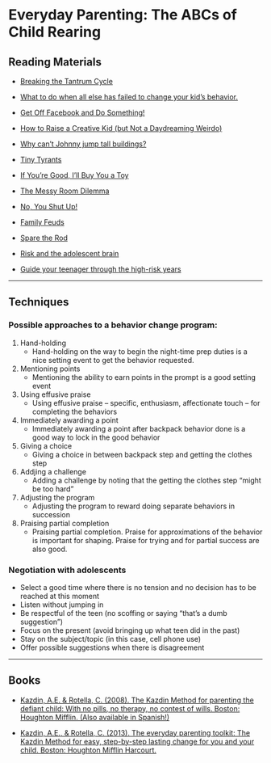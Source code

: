 # Everyday Parenting: The ABCs of Child Rearing

## Reading Materials
* [Breaking the Tantrum Cycle](http://archives.yalealumnimagazine.com/issues/2005_09/kazdin.html)

* [What to do when all else has failed to change your kid’s behavior.](https://slate.com/human-interest/2009/09/what-to-do-when-all-else-has-failed-to-change-your-kid-s-behavior.html)

* [Get Off Facebook and Do Something!](https://slate.com/human-interest/2010/05/how-to-motivate-an-inert-child.html)

* [How to Raise a Creative Kid (but Not a Daydreaming Weirdo)](https://www.fatherly.com/parenting/how-to-raise-a-creative-kid/)

* [Why can’t Johnny jump tall buildings?](https://slate.com/human-interest/2008/11/why-parents-expect-too-much-from-their-kids.html)

* [Tiny Tyrants](https://slate.com/human-interest/2008/04/how-to-really-change-your-kid-s-behavior.html)

* [If You’re Good, I’ll Buy You a Toy](https://slate.com/human-interest/2010/03/why-bribing-your-child-doesn-t-work.html)

* [The Messy Room Dilemma](https://slate.com/human-interest/2009/03/when-to-ignore-your-kid-s-behavior-and-when-to-change-it.html)

* [No, You Shut Up!](https://slate.com/human-interest/2009/02/what-to-do-when-your-kid-provokes-you-into-an-inhuman-rage.html)

* [Family Feuds](https://slate.com/human-interest/2008/06/how-to-make-timeouts-less-like-bar-fights.html)

* [Spare the Rod](https://slate.com/human-interest/2008/09/why-you-shouldn-t-hit-your-kids.html)

* [Risk and the adolescent brain](http://www.slate.com/id/2243435/)
* [Guide your teenager through the high-risk years](https://www.coursera.org/learn/everyday-parenting/supplement/GgQvj/optional-articles)

---
## Techniques
### Possible approaches to a behavior change program:
1. Hand-holding
    * Hand-holding on the way to begin the night-time prep duties is a nice setting event to get the behavior requested.
2. Mentioning points
    * Mentioning the ability to earn points in the prompt is a good setting event
3. Using effusive praise
    * Using effusive praise – specific, enthusiasm, affectionate touch – for completing the behaviors
4. Immediately awarding a point
    * Immediately awarding a point after backpack behavior done is a good way to lock in the good behavior
5. Giving a choice
    * Giving a choice in between backpack step and getting the clothes step
6. Addjing a challenge
    * Adding a challenge by noting that the getting the clothes step “might be too hard”
7. Adjusting the program
    * Adjusting the program to reward doing separate behaviors in succession
8. Praising partial completion
    * Praising partial completion. Praise for approximations of the behavior is important for shaping.  Praise for trying and for partial success are also good.

### Negotiation with adolescents
* Select a good time where there is no tension and no decision has to be reached at this moment
* Listen without jumping in
* Be respectful of the teen (no scoffing or saying  “that’s a dumb suggestion”)
* Focus on the present (avoid bringing up what teen did in the past)
* Stay on the subject/topic (in this case, cell phone use)
* Offer possible suggestions when there is disagreement
---

## Books
* [Kazdin, A.E. & Rotella, C. (2008). The Kazdin Method for parenting the defiant child: With no pills, no therapy, no contest of wills. Boston: Houghton Mifflin. (Also available in Spanish!)](https://www.amazon.com.br/dp/B003SNKBZK/ref=dp-kindle-redirect?_encoding=UTF8&btkr=1)

* [Kazdin, A.E., & Rotella, C. (2013). The everyday parenting toolkit: The Kazdin Method for easy, step-by-step lasting change for you and your child. Boston: Houghton Mifflin Harcourt.](https://www.amazon.com.br/Everyday-Parenting-Toolkit-Step-Step-ebook/dp/B008LQ1VU8/ref=sr_1_1?__mk_pt_BR=%C3%85M%C3%85%C5%BD%C3%95%C3%91&dchild=1&keywords=The+everyday+parenting+toolkit&qid=1598316016&s=digital-text&sr=1-1)